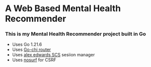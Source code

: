 # A Web Based Mental Health Recommender

### This is my Mental Health Recommender project built in Go 

- Uses Go 1.21.6
- Uses [Go-chi router](https://github.com/go-chi/chi)
- Uses [alex edwards SCS](https://github.com/alexedwards/scs) sesiion manager
- Uses [nosurf](https://github.com/justinas/nosurf) for CSRF